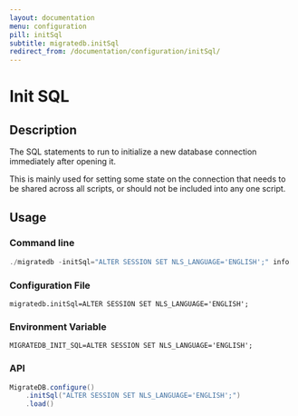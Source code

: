 ```yaml
---
layout: documentation
menu: configuration
pill: initSql
subtitle: migratedb.initSql
redirect_from: /documentation/configuration/initSql/
---
```


# Init SQL

## Description

The SQL statements to run to initialize a new database connection immediately after opening it.

This is mainly used for setting some state on the connection that needs to be shared across all scripts, or should not
be included into any one script.

## Usage

### Command line

```powershell
./migratedb -initSql="ALTER SESSION SET NLS_LANGUAGE='ENGLISH';" info
```

### Configuration File

```properties
migratedb.initSql=ALTER SESSION SET NLS_LANGUAGE='ENGLISH';
```

### Environment Variable

```properties
MIGRATEDB_INIT_SQL=ALTER SESSION SET NLS_LANGUAGE='ENGLISH';
```

### API

```java
MigrateDB.configure()
    .initSql("ALTER SESSION SET NLS_LANGUAGE='ENGLISH';")
    .load()
```
